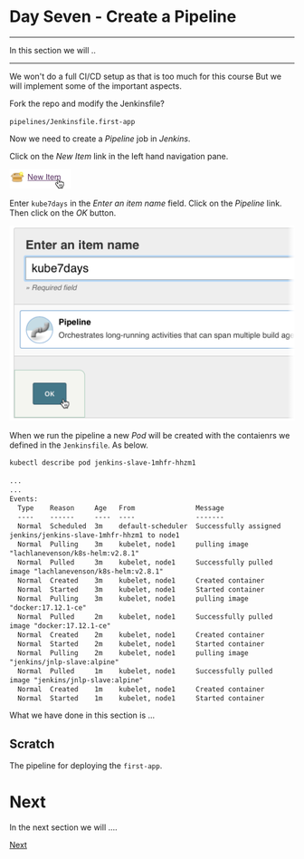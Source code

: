 # Day Seven - Create a Pipeline

---

In this section we will ..

---

We won't do a full CI/CD setup as that is too much for this course  But we will implement some of the important aspects.


Fork the repo and modify the Jenkinsfile?

`pipelines/Jenkinsfile.first-app`

Now we need to create a _Pipeline_ job in _Jenkins_.

Click on the _New Item_ link in the left hand navigation pane.

<img src="images/2018-09-03_13-06-45.png" width="109px">

Enter `kube7days` in the _Enter an item name_ field.  Click on the _Pipeline_ link.  Then click on the _OK_ button.

<img src="images/2018-09-03_13-09-14.png" width="508px">





When we run the pipeline a new _Pod_ will be created with the contaienrs we defined in the `Jenkinsfile`.  As below.

```console
kubectl describe pod jenkins-slave-1mhfr-hhzm1

...
...
Events:
  Type    Reason     Age   From               Message
  ----    ------     ----  ----               -------
  Normal  Scheduled  3m    default-scheduler  Successfully assigned jenkins/jenkins-slave-1mhfr-hhzm1 to node1
  Normal  Pulling    3m    kubelet, node1     pulling image "lachlanevenson/k8s-helm:v2.8.1"
  Normal  Pulled     3m    kubelet, node1     Successfully pulled image "lachlanevenson/k8s-helm:v2.8.1"
  Normal  Created    3m    kubelet, node1     Created container
  Normal  Started    3m    kubelet, node1     Started container
  Normal  Pulling    3m    kubelet, node1     pulling image "docker:17.12.1-ce"
  Normal  Pulled     2m    kubelet, node1     Successfully pulled image "docker:17.12.1-ce"
  Normal  Created    2m    kubelet, node1     Created container
  Normal  Started    2m    kubelet, node1     Started container
  Normal  Pulling    2m    kubelet, node1     pulling image "jenkins/jnlp-slave:alpine"
  Normal  Pulled     1m    kubelet, node1     Successfully pulled image "jenkins/jnlp-slave:alpine"
  Normal  Created    1m    kubelet, node1     Created container
  Normal  Started    1m    kubelet, node1     Started container
```



What we have done in this section is ...


## Scratch

The pipeline for deploying the `first-app`.


# Next

In the next section we will ....

[Next](07-06.md)
